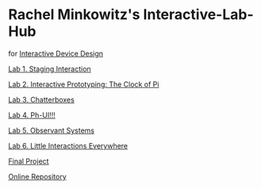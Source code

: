 # Rachel Minkowitz's Interactive-Lab-Hub

for [Interactive Device Design](https://github.com/FAR-Lab/Developing-and-Designing-Interactive-Devices/)

[Lab 1. Staging Interaction](https://github.com/RachMink/Interactive-Lab-Hub/blob/Fall2023/Lab%201) <br>

[Lab 2. Interactive Prototyping: The Clock of Pi](https://github.com/RachMink/Interactive-Lab-Hub/blob/Fall2023/Lab%202)

[Lab 3. Chatterboxes](https://github.com/RachMink/Interactive-Lab-Hub/tree/Fall2023/Lab%203)

[Lab 4. Ph-UI!!!](https://github.com/RachMink/Interactive-Lab-Hub/tree/Fall2023/Lab%204)

[Lab 5. Observant Systems](https://github.com/RachMink/Interactive-Lab-Hub/tree/Fall2023/Lab%205)

[Lab 6. Little Interactions Everywhere](Lab%206/)

[Final Project](https://github.com/RachMink/Developing-and-Designing-Interactive-Devices/blob/2023Fall/FinalProject.md)

[Online Repository](https://github.com/FAR-Lab/Developing-and-Designing-Interactive-Devices/blob/2023Fall/FinalProject.md)
